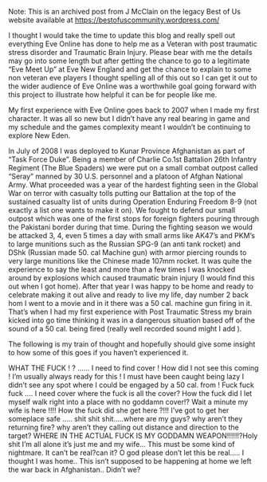 Note: This is an archived post from J McClain on the legacy Best of Us website available at https://bestofuscommunity.wordpress.com/

I thought I would take the time to update this blog and really spell  out everything Eve Online has done to help me as a Veteran with post  traumatic stress disorder and Traumatic Brain Injury. Please bear with  me the details may go into some length but after getting the chance to  go to a legitimate “Eve Meet Up” at Eve New England and get the chance  to explain to some non veteran eve players I thought spelling all of  this out so I can get it out to the wider audience of Eve Online was a  worthwhile goal going forward with this project to illustrate how  helpful it can be for people like me.

My first experience with Eve Online goes back to 2007 when I made my  first character. It was all so new but I didn’t have any real bearing in  game and my schedule and the games complexity meant I wouldn’t be  continuing to explore New Eden.

In July of 2008 I was deployed to Kunar Province Afghanistan as part  of “Task Force Duke”. Being a member of Charlie Co.1st Battalion 26th  Infantry Regiment (The Blue Spaders) we were put on a small combat  outpost called “Seray” manned by 30 U.S. personnel and a platoon of  Afghan National Army. What proceeded was a year of the hardest fighting  seen in the Global War on terror with casualty tolls putting our  Battalion at the top of the sustained casualty list of units during  Operation Enduring Freedom 8-9 (not exactly a list one wants to make it  on). We fought to defend our small outpost which was one of the first  stops for foreign fighters pouring through the Pakistani border during  that time. During the fighting season we would be attacked 3, 4, even 5  times a day with small arms like AK47’s and  PKM’s to large munitions  such as the Russian SPG-9 (an anti tank rocket) and DShk (Russian made  50. cal Machine gun) with armor piercing rounds to very large munitions  like the Chinese made 107mm rocket. It was quite the experience to say  the least and more than a few times I was knocked around by explosions  which caused traumatic brain injury (I would find this out when I got  home). After that year I was happy to be home and ready to  celebrate making it out alive and ready to live my life, day number 2  back hom I went to a movie and in it there was a 50 cal. machine gun  firing in it. That’s when I had my first experience with Post Traumatic  Stress my brain kicked into go time thinking it was in a dangerous  situation based off of the sound of a 50 cal. being fired  (really well  recorded sound might I add ).

The following is my train of thought and hopefully should give some  insight to how some of this goes if you haven’t experienced it.

WHAT THE FUCK ! ? …… I need to find cover ! How did I not see this  coming ! I’m usually always ready for this ! I must have been caught  being lazy I didn’t see any spot where I could be engaged by a 50 cal.  from ! Fuck fuck fuck …. I need cover where the fuck is all the cover?  How the fuck did I let myself walk right into a place with no goddamn  cover!? Wait a minute my wife is here !!!! How the fuck did she get here  ?!!! I’ve got to get her someplace safe ….. shit shit shit…..where are  my guys? why aren’t they returning fire? why aren’t they calling out  distance and direction to the target? WHERE IN THE ACTUAL FUCK IS MY  GODDAMN WEAPON!!!!!!?Holy shit I’m all alone it’s just me and my wife…  This must be some kind of nightmare. It can’t be real?can it? O god  please don’t let this be real….. I thought I was home.. This isn’t  supposed to be happening at home we left the war back in Afghanistan..  Didn’t we?
